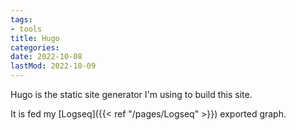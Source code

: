 ```yaml
---
tags:
- tools
title: Hugo
categories:
date: 2022-10-08
lastMod: 2022-10-09
---
```

Hugo is the static site generator I'm using to build this site.

It is fed my [Logseq]({{< ref "/pages/Logseq" >}}) exported graph.


